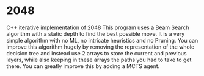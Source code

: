 # 2048
 C++ iterative implementation of 2048
This program uses a Beam Search algorithm with a static depth to find the best possible move.
It is a very simple algorithm with no ML, no intricate heuristics and no Pruning.
You can improve this algorithm hugely by removing the representation of the whole decision tree and instead use 2 arrays to store the current and previous layers, while also keeping in these arrays the paths you had to take to get there.
You can greatly improve this by adding a MCTS agent.